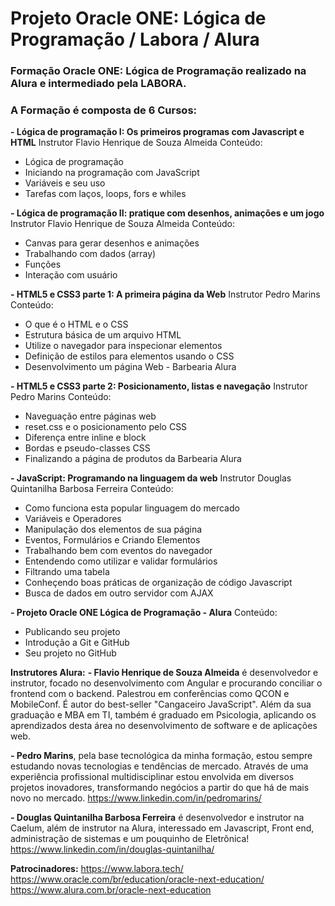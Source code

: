 # Projeto Oracle ONE: Lógica de Programação / Labora / Alura
 
 ### Formação Oracle ONE: Lógica de Programação realizado na Alura e intermediado pela LABORA.
     
 ### A Formação é composta de 6 Cursos:
 **- Lógica de programação I: Os primeiros programas com Javascript e HTML**
    Instrutor Flavio Henrique de Souza Almeida
   Conteúdo:
   - Lógica de programação
   - Iniciando na programação com JavaScript
   - Variáveis e seu uso
   - Tarefas com laços, loops, fors e whiles
   
 **- Lógica de programação II: pratique com desenhos, animações e um jogo** 
   Instrutor Flavio Henrique de Souza Almeida
   Conteúdo:
   - Canvas para gerar desenhos e animações
   - Trabalhando com dados (array)
   - Funções
   - Interação com usuário
   
 **- HTML5 e CSS3 parte 1: A primeira página da Web**
   Instrutor Pedro Marins
   Conteúdo:
   - O que é o HTML e o CSS
   - Estrutura básica de um arquivo HTML
   - Utilize o navegador para inspecionar elementos
   - Definição de estilos para elementos usando o CSS
   - Desenvolvimento um página Web - Barbearia Alura
 
 **- HTML5 e CSS3 parte 2: Posicionamento, listas e navegação**
   Instrutor Pedro Marins
   Conteúdo:
   - Naveguação entre páginas web
   - reset.css e o posicionamento pelo CSS
   - Diferença entre inline e block
   - Bordas e pseudo-classes CSS
   - Finalizando a página de produtos da Barbearia Alura

 **- JavaScript: Programando na linguagem da web**
   Instrutor Douglas Quintanilha Barbosa Ferreira
   Conteúdo:
   - Como funciona esta popular linguagem do mercado
   - Variáveis e Operadores
   - Manipulação dos elementos de sua página
   - Eventos, Formulários e Criando Elementos
   - Trabalhando bem com eventos do navegador
   - Entendendo como utilizar e validar formulários
   - Filtrando uma tabela
   - Conheçendo boas práticas de organização de código Javascript
   - Busca de dados em outro servidor com AJAX
    
 **- Projeto Oracle ONE Lógica de Programação - Alura**
   Conteúdo:
   - Publicando seu projeto
   - Introdução a Git e GitHub
   - Seu projeto no GitHub
  
**Instrutores Alura:**
 **- Flavio Henrique de Souza Almeida** é desenvolvedor e instrutor, focado no desenvolvimento com Angular e procurando conciliar o frontend com o backend. Palestrou em conferências como QCON e MobileConf. É autor do best-seller "Cangaceiro JavaScript". Além da sua graduação e MBA em TI, também é graduado em Psicologia, aplicando os aprendizados desta área no desenvolvimento de software e de aplicações web.
 
 **- Pedro Marins**, pela base tecnológica da minha formação, estou sempre estudando novas tecnologias e tendências de mercado. Através de uma experiência profissional multidisciplinar estou envolvida em diversos projetos inovadores, transformando negócios a partir do que há de mais novo no mercado. 
   https://www.linkedin.com/in/pedromarins/
   
 **- Douglas Quintanilha Barbosa Ferreira** é desenvolvedor e instrutor na Caelum, além de instrutor na Alura, interessado em Javascript, Front end, administração de sistemas e um pouquinho de Eletrônica!
   https://www.linkedin.com/in/douglas-quintanilha/
   
   **Patrocinadores:**
   https://www.labora.tech/
   https://www.oracle.com/br/education/oracle-next-education/
   https://www.alura.com.br/oracle-next-education
